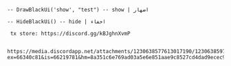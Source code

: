     -- DrawBlackUi('show', "test") -- show | اضهار
    
    -- HideBlackUi() -- hide | اخفاء

     tx store: https://discord.gg/kBJghnXvmP

     https://media.discordapp.net/attachments/1230638577613017190/1230638597292687400/image.png?ex=66340c81&is=66219781&hm=8a351c6e769ad03a5e6e851aae9c8527cd4dad9ecec93b10b6f492ca169f5915&=&format=webp&quality=lossless&width=419&height=458
